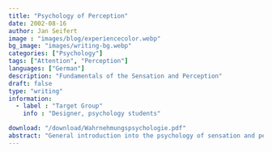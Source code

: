 ```yaml
---
title: "Psychology of Perception"
date: 2002-08-16
author: Jan Seifert
image : "images/blog/experiencecolor.webp"
bg_image: "images/writing-bg.webp"
categories: ["Psychology"]
tags: ["Attention", "Perception"]
languages: ["German"]
description: "Fundamentals of the Sensation and Perception"
draft: false
type: "writing"
information:
  - label : "Target Group"
    info : "Designer, psychology students"

download: "/download/Wahrnehmungspsychologie.pdf"
abstract: "General introduction into the psychology of sensation and perception. The text book by Goldstein (1996) served as basis."
---
```


